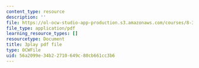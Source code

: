 ```yaml
---
content_type: resource
description: ''
file: https://ol-ocw-studio-app-production.s3.amazonaws.com/courses/8-333-statistical-mechanics-i-statistical-mechanics-of-particles-fall-2013/56a2099e34b22710649c80cb661cc3b6_8kNP_VWmfFs.pdf
file_type: application/pdf
learning_resource_types: []
resourcetype: Document
title: 3play pdf file
type: OCWFile
uid: 56a2099e-34b2-2710-649c-80cb661cc3b6
---
```

